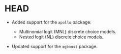 # HEAD #

* Added support for the `apollo` package:
  * Multinomial logit (MNL) discrete choice models.
  * Nested logit (NL) discrete choice models.

* Updated support for the `xgboost` package.
